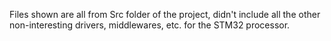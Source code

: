 Files shown are all from Src folder of the project, didn't include all the other non-interesting drivers, middlewares, etc. for the STM32 processor.

